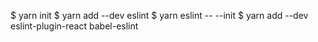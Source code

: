 $ yarn init
$ yarn add --dev eslint
$ yarn eslint -- --init
$ yarn add --dev eslint-plugin-react babel-eslint

